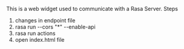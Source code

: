 

This is a web widget used to communicate with a Rasa Server.
Steps
1. changes in endpoint file
2. rasa run --cors "*" --enable-api
3. rasa run actions
4. open index.html file
